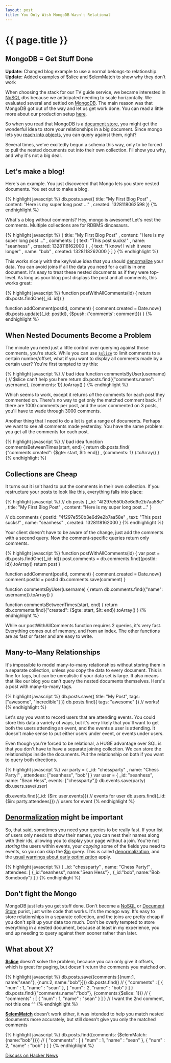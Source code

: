 ```yaml
---
layout: post
title: You Only Wish MongoDB Wasn't Relational
---
```


{{ page.title }}
================


MongoDB = Get Stuff Done
------------------------

**Update:** Changed blog example to use a normal belongs-to relationship.
**Update:** Added examples of $slice and $elemMatch to show why they don't work

When choosing the stack for our TV guide service, we became interested in [NoSQL][nosql] dbs because we anticipated needing to scale horizontally. We evaluated several and settled on [MongoDB][mongodb]. The main reason was that MongoDB got out of the way and let us get work done. You can read a little more about our production setup [here](http://seanhess.posterous.com/surviving-a-production-launch-with-nodejs-and).  

So when you read that MongoDB is a [document store][doc], you might get the wonderful idea to store your relationships in a big document. Since mongo lets you [reach into objects](http://www.mongodb.org/display/DOCS/Dot+Notation+%28Reaching+into+Objects%29), you can query against them, right?  

Several times, we've excitedly begun a schema this way, only to be forced to pull the nested documents out into their own collection. I'll show you why, and why it's not a big deal.  

Let's make a blog!
------------------

Here's an example. You just discovered that Mongo lets you store nested documents. You set out to make a blog.

{% highlight javascript %}
db.posts.save({ title: "My First Blog Post"
              , content: "Here is my super long post ..." 
              , created: 1328118062598
              })
{% endhighlight %}

What's a blog without comments? Hey, mongo is awesome! Let's nest the comments. Multiple collections are for RDBMS dinoasaurs. 

{% highlight javascript %}
{ title: "My First Blog Post"
, content: "Here is my super long post ..." 
, comments: [ { text: "This post sucks!"
              , name: "seanhess"
              , created: 1328118162000 }
            , { text: "I know! I wish it were longer"
              , name: "bob"
              , created: 1328118262000 } 
            ] 
}
{% endhighlight %}

This works nicely with the key/value idea that you should [denormalize][d] your data. You can avoid joins if all the data you need for a call is in one document. It's easy to treat these nested documents as if they were top-level. As long as your blog post displays the post and all comments, this works great:
 
{% highlight javascript %}
function postWithAllComments(id) {
    return db.posts.findOne({_id: id})
}

function addComment(postId, comment) {
    comment.created = Date.now()
    db.posts.update({_id: postId}, {$push: {'comments': comment}})
}
{% endhighlight %}

When Nested Documents Become a Problem
--------------------------------------

The minute you need just a little control over querying against those comments, you're stuck. While you can use [`$slice`][slice] to limit comments to a certain number/offset, what if you want to display all comments made by a certain user? You're first tempted to try this:

{% highlight javascript %}
// bad idea
function commentsByUser(username) {
    // $slice can't help you here
    return db.posts.find({"comments.name": username}, {comments: 1}).toArray()
}
{% endhighlight %}

Which seems to work, except it returns *all* the comments for each post they commented on. There's no way to get only the matched comment back. If there are 1000 comments per post, and the user commented on 3 posts, you'll have to wade through 3000 comments. 

Another thing that I need to do a lot is get a range of documents. Perhaps we want to see all comments made yesterday. You have the same problem: you get all the comments for each post. 

{% highlight javascript %}
// bad idea
function commentsBetweenTimes(start, end) {
    return db.posts.find( {"comments.created": {$gte: start, $lt: end}}
                        , {comments: 1}
                        ).toArray()
}
{% endhighlight %}

Collections are Cheap
---------------------

It turns out it isn't hard to put the comments in their own collection. If you restructure your posts to look like this, everything falls into place:

{% highlight javascript %}
// db.posts
{ _id: "4f297e550b3e6d9e2b7aa58e"
, title: "My First Blog Post"
, content: "Here is my super long post ..." 
}

// db.comments
{ postId: "4f297e550b3e6d9e2b7aa58e"
, text: "This post sucks!"
, name: "seanhess"
, created: 1328118162000 }
{% endhighlight %}

Your client doesn't have to be aware of the change, just add the comments with a second query. Now the comment-specific queries return only comments.

{% highlight javascript %}
function postWithAllComments(id) {
    var post = db.posts.findOne({_id: id})
    post.comments = db.comments.find({postId: id}).toArray()
    return post
}

function addComment(postId, comment) {
    comment.created = Date.now()
    comment.postId = postId
    db.comments.save(comment)
}

function commentsByUser(username) {
    return db.comments.find({"name": username}).toArray()
}

function commentsBetweenTimes(start, end) {
    return db.comments.find({"created": {$gte: start, $lt: end}).toArray()
}
{% endhighlight %}

While our postWithAllComments function requires 2 queries, it's very fast. Everything comes out of memory, and from an index. The other functions are as fast or faster and are easy to write. 

Many-to-Many Relationships
--------------------------

It's impossible to model many-to-many relationships without storing them in a separate collection, unless you copy the data to every document. This is fine for tags, but can be unrealistic if your data set is large. It also means that like our blog you can't query the nested documents themselves. Here's a post with many-to-many tags.  

{% highlight javascript %}
db.posts.save({ title: "My Post", tags: ["awesome", "incredible"] })
db.posts.find({ tags: "awesome" }) // works!
{% endhighlight %}

Let's say you want to record users that are attending events. You could store this data a variety of ways, but it's very likely that you'll want to get both the users attending an event, and the events a user is attending. It doesn't make sense to put either users under event, or events under users. 

Even though you're forced to be relational, a HUGE advantage over SQL is that you don't have to have a separate joining collection. We can store the relationships inside the documents. Put the relationship on both if you want to query both directions. 

{% highlight javascript %}
var party = { _id: "chessparty"
            , name: "Chess Party!"
            , attendees: ["seanhess", "bob"] }
var user = { _id: "seanhess", name: "Sean Hess", events: ["chessparty"]}
db.events.save(party)
db.users.save(user)

db.events.find({_id: {$in: user.events}}) // events for user
db.users.find({_id: {$in: party.attendees}}) // users for event
{% endhighlight %}


[Denormalization][d] might be important
-----------------------------------------------------

So, that said, sometimes you need your queries to be really fast. If your list of users only needs to show their names, you can nest their names along with their ids, allowing you to display your page without a join. You're not *storing* the users within events, your *copying* some of the fields you need to events, so you can skip the [$in][in] query. This is called [denormalization][d], and the [usual warnings about early optimization](/2011/12/15/optimization_is_like_firing_clay.html) apply.  

{% highlight javascript %} 
{ _id: "chessparty"
, name: "Chess Party!"
, attendees: [ {_id:"seanhess", name:"Sean Hess"}
             , {_id:"bob", name:"Bob Somebody"} ] 
}
{% endhighlight %}

Don't fight the Mongo
---------------------
MongoDB just lets you get stuff done. Don't become a [NoSQL][nosql] or [Document Store][doc] purist, just write code that works. It's the mongo way. It's easy to store relationships in a separate collection, and the joins are pretty cheap if you don't split up your data too much. Don't be overly tempted to store everything in a nested document, because at least in my experience, you end up needing to query against them sooner rather than later. 

What about X?
-------------

**[$slice][slice]** doesn't solve the problem, because you can only give it offsets, which is great for paging, but doesn't return the comments you matched on. 

{% highlight javascript %}
db.posts.save({comments:[{num:1, name:"sean"}, {num:2, name:"bob"}]})
db.posts.find()
// { "comments" : [ { "num" : 1, "name" : "sean" }, { "num" : 2, "name" : "bob" } ] }
db.posts.find({"comments.name":"bob"}, {comments:{$slice: 1}})
// { "comments" : [ { "num" : 1, "name" : "sean" } ] }
// I want the 2nd comment, not this one ^^
{% endhighlight %}

**[$elemMatch][elem]** doesn't work either, it was intended to help you match nested documents more accurately, but still doesn't give you only the matched comments 

{% highlight javascript %}
db.posts.find({comments: {$elemMatch: {name:"bob"}}})
// { "comments" : [ { "num" : 1, "name" : "sean" }, { "num" : 2, "name" : "bob" } ] }
{% endhighlight %}


[Discuss on Hacker News](http://news.ycombinator.com/item?id=3539385)

[d]: http://en.wikipedia.org/wiki/Denormalization "Denormalization"
[in]: http://www.mongodb.org/display/DOCS/Advanced+Queries#AdvancedQueries-%24in "MongoDB Advanced Queries - $in"
[doc]: http://en.wikipedia.org/wiki/Document-oriented_database "Document Oriented Database"
[nosql]: http://en.wikipedia.org/wiki/NoSQL "NoSQL"
[mongodb]: http://www.mongodb.org/ "MongoDB"
[slice]: http://www.mongodb.org/display/DOCS/Retrieving+a+Subset+of+Fields#RetrievingaSubsetofFields-RetrievingaSubrangeofArrayElements "Slice"
[elem]: http://www.mongodb.org/display/DOCS/Dot+Notation+%28Reaching+into+Objects%29#DotNotation%28ReachingintoObjects%29-Matchingwith%24elemMatch "elemMatch"
